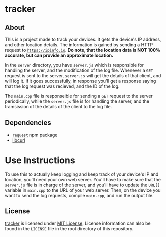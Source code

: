 # tracker

## About
This is a project made to track your devices. It gets the device's IP address, and other location details.
The information is gained by sending a HTTP request to [`https://ipinfo.io`](https://ipinfo.io).
**Do note, that the location data is NOT 100% accurate, but can provide an approximate location.**

In the `server` directory, you have `server.js` which is responsible for handling the server, and the modification of the log file.
Whenever a `GET` request is sent to the server, `server.js` will get the details of that client, and will log it.
If it goes successfully, in response you'll get a response saying that the log request was recieved, and the ID of the log.

The `main.cpp` file is responseible for sending a `GET` request to the server periodically, while the `server.js` file is for handling the server, and the tramsission of the details of the client to the log file.

## Dependencies
- [`request`](https://www.npmjs.com/package/request) npm package
- [libcurl](https://curl.se/libcurl/)

# Use Instructions
To use this to actually keep logging and keep track of your device's IP and location, you'll need your own web server. You'll have to make sure that the `server.js` file is in charge of the server, and you'll have to update the `URL[]` variable in `main.cpp` to the URL of your web server. Then, on the device you want to send the log requests, compile `main.cpp`, and run the output file.

## License
[tracker](https://github.com/johnmanjohnston/tracker) is licensed under [MIT License](https://opensource.org/licenses/MIT).
License information can also be found in the `LICENSE` file in the root directory of this repository.
